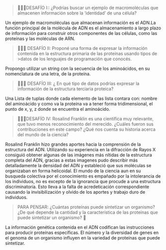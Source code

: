 > 🧗🏻‍♀️DESAFÍO I:: ¿Podrías buscar un ejemplo de macromoléculas que almacenen información sobre la ‘identidad’ de una célula?

Un ejemplo de macromoléculas que almacenan información es el ADN.La función principal de la molécula de ADN es el almacenamiento a largo plazo de información para construir otros componentes de las células, como las proteínas y las moléculas de ARN.

>🧗🏻‍♀️ DESAFÍO II: Proponé una forma de expresar la información contenida en la estructura primaria de las proteínas usando tipos de >datos de los lenguajes de programación que conocés.

Propongo utilizar un string con la secuencia de los aminoácidos, en su nomenclatura de una letra, de la proteína.

>🧗🏻‍♀️ DESAFÍO III: ¿ En qué tipo de datos podrías expresar la información de la estructura terciaria proteica?

Una Lista de tuplas donde cada elemento de las lista contara con: nombre del aminoácido y como va la proteína va a tener forma tridimensional, el punto de x, y, z donde se encuentra el aminoácido.

>🧗🏻‍♀️DESAFÍO IV: Rosalind Franklin es una científica muy relevante, que tuvo menos reconocimiento del merecido. ¿Cuáles fueron sus contribuciones en este campo? ¿Qué nos cuenta su historia acerca del mundo de la ciencia?


Rosalind Franklin hizo grandes aportes hacia la comprensión de la estructura del ADN. Utilizando su experiencia en la difracción de Rayos X consiguió obtener algunas de las imágenes más nítidas de la estructura completa del ADN, gracias a estas imagenes pudo describir más detalladamente la densidad del ADN y estableció que sus moléculas se organizaban en forma helicoidal.
El mundo de la ciencia aun en su busqueda colectiva por el conocimiento es empañado por la intolerancia de los individuos, no es excepto de la ignorancia que procude a una estructura discriminatoria. Esto lleva a la falta de acredeticación correspondiente causando la invisibilización y olvido de los aportes y trabajo duro de individuos.


>PARA PENSAR: ¿Cuántas proteínas puede sintetizar un organismo? ¿De qué depende la cantidad y la característica de las proteínas que puede sintetizar un organismo? 🤔

La información genética contenida en el ADN codifican las instrucciones para producir proteínas específicas. El número y la diversidad de genes en el genoma de un organismo influyen en la variedad de proteínas que puede sintetizar.
